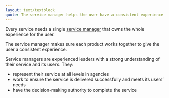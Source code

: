 ```yaml
---
layout: text/textblock
quote: The service manager helps the user have a consistent experience.
---
```


Every service needs a single [service manager](../../starting-team/roles/#roles-your-team-needs) that owns the whole experience for the user.

The service manager makes sure each product works together to give the user a consistent experience.

Service managers are experienced leaders with a strong understanding of their service and its users. They:
- represent their service at all levels in agencies
- work to ensure the service is delivered successfully and meets its users’ needs
- have the decision-making authority to complete the service
